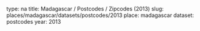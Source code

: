 type: na
title: Madagascar / Postcodes / Zipcodes (2013)
slug: places/madagascar/datasets/postcodes/2013
place: madagascar
dataset: postcodes
year: 2013
